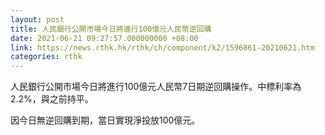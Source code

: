 ```yaml
---
layout: post
title: 人民銀行公開市場今日將進行100億元人民幣逆回購
date: 2021-06-21 09:27:57.000000000 +08:00
link: https://news.rthk.hk/rthk/ch/component/k2/1596861-20210621.htm
categories: rthk
---
```


人民銀行公開市場今日將進行100億元人民幣7日期逆回購操作。中標利率為2.2%，與之前持平。

因今日無逆回購到期，當日實現淨投放100億元。

